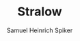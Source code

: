 ---
image: /assets/images/spiker/41a.jpg
author: Samuel Heinrich Spiker
artist: 
engraver: 
title: "Stralow"
subtitle: 
tags:
  - View
layout: post
---